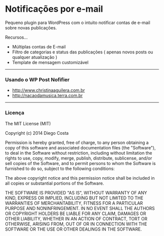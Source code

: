 Notificações por e-mail
=========
Pequeno plugin para WordPress com o intuito notificar contas de e-mail sobre novas publicações.

Recursos...
  - Múltiplas contas de E-mail
  - Filtro de categorias e status das publicações ( apenas novos posts ou qualquer atualização )
  - Template de mensagem customizável

----
### Usando o WP Post Nofifier
  - http://www.christinaaguilera.com.br
  - http://nacaodamusica.terra.com.br

----
### Licença

The MIT License (MIT)

Copyright (c) 2014 Diego Costa

Permission is hereby granted, free of charge, to any person obtaining a copy of
this software and associated documentation files (the "Software"), to deal in
the Software without restriction, including without limitation the rights to
use, copy, modify, merge, publish, distribute, sublicense, and/or sell copies of
the Software, and to permit persons to whom the Software is furnished to do so,
subject to the following conditions:

The above copyright notice and this permission notice shall be included in all
copies or substantial portions of the Software.

THE SOFTWARE IS PROVIDED "AS IS", WITHOUT WARRANTY OF ANY KIND, EXPRESS OR
IMPLIED, INCLUDING BUT NOT LIMITED TO THE WARRANTIES OF MERCHANTABILITY, FITNESS
FOR A PARTICULAR PURPOSE AND NONINFRINGEMENT. IN NO EVENT SHALL THE AUTHORS OR
COPYRIGHT HOLDERS BE LIABLE FOR ANY CLAIM, DAMAGES OR OTHER LIABILITY, WHETHER
IN AN ACTION OF CONTRACT, TORT OR OTHERWISE, ARISING FROM, OUT OF OR IN
CONNECTION WITH THE SOFTWARE OR THE USE OR OTHER DEALINGS IN THE SOFTWARE.

        
          
